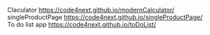 Claculator https://code4next.github.io/modernCalculator/ </br>
singleProductPage https://code4next.github.io/singleProductPage/  </br>
To do list app https://code4next.github.io/toDoList/
